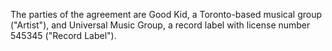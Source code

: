  The parties of the agreement are Good Kid, a Toronto-based musical group ("Artist"), and Universal Music Group, a record label with license number 545345 ("Record Label").
